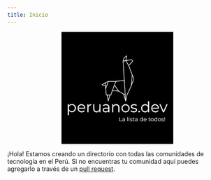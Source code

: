 ```yaml
---
title: Inicio
---
```


<img src="/assets/img/logo.jpeg" alt="peruanos.dev" title="peruanos.dev" width="256" style="display: block; margin: 0 auto;">

¡Hola! Estamos creando un directorio con todas las comunidades de tecnología en el Perú. Si no encuentras tu comunidad aquí puedes agregarlo a través de un [pull request](https://github.com/peruanosdev/peruanosdev.github.io).
